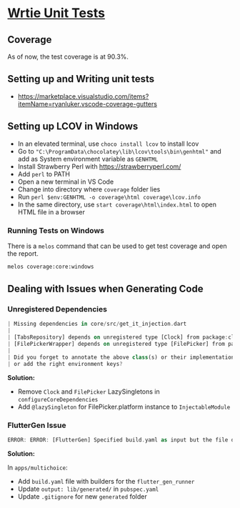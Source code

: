 # [Wrtie Unit Tests](https://github.com/ZanderCowboy/multichoice/issues/14)

## Coverage

As of now, the test coverage is at 90.3%.

## Setting up and Writing unit tests

- <https://marketplace.visualstudio.com/items?itemName=ryanluker.vscode-coverage-gutters>

## Setting up LCOV in Windows

- In an elevated terminal, use `choco install lcov` to install lcov
- Go to `"C:\ProgramData\chocolatey\lib\lcov\tools\bin\genhtml"` and add as System environment variable as `GENHTML`
- Install Strawberry Perl with <https://strawberryperl.com/>
- Add `perl` to PATH
- Open a new terminal in VS Code
- Change into directory where `coverage` folder lies
- Run `perl $env:GENHTML -o coverage\html coverage\lcov.info`
- In the same directory, use `start coverage\html\index.html` to open HTML file in a browser

### Running Tests on Windows

There is a `melos` command that can be used to get test coverage and open the report.
```bash
melos coverage:core:windows
```

## Dealing with Issues when Generating Code

### Unregistered Dependencies

```dart
| Missing dependencies in core/src/get_it_injection.dart
|
| [TabsRepository] depends on unregistered type [Clock] from package:clock/clock.dart
| [FilePickerWrapper] depends on unregistered type [FilePicker] from package:file_picker/file_picker.dart
|
| Did you forget to annotate the above class(s) or their implementation with @injectable?
| or add the right environment keys?
```

**Solution:**

- Remove `Clock` and `FilePicker` LazySingletons in `configureCoreDependencies`
- Add `@lazySingleton` for FilePicker.platform instance to `InjectableModule`

### FlutterGen Issue

```dart
ERROR: ERROR: [FlutterGen] Specified build.yaml as input but the file does not contain valid options, ignoring...
```

**Solution:**

In `apps/multichoice`:
- Add `build.yaml` file with builders for the `flutter_gen_runner`
- Update `output: lib/generated/` in `pubspec.yaml`
- Update `.gitignore` for new `generated` folder
